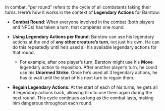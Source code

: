 In combat, "per round" refers to the cycle of all combatants taking their turns. Here’s how it works in the context of **Legendary Actions** for Barstow:

- **Combat Round**: When everyone involved in the combat (both players and NPCs) has taken a turn, that completes one round.
    
- **Using Legendary Actions per Round**: Barstow can use his legendary actions at the end of **any other creature’s turn**, not just his own. He can do this repeatedly until he’s used all his available legendary actions for that round.
    
    - For example, after one player’s turn, Barstow might use his **Move** legendary action to reposition. After another player’s turn, he could use his **Unarmed Strike**. Once he’s used all 3 legendary actions, he has to wait until the start of his next turn to regain them.
- **Regain Legendary Actions**: At the start of each of his turns, he gets all 3 legendary actions back, allowing him to use them again during the next round. This cycle continues as long as the combat lasts, making him dangerous throughout each round.